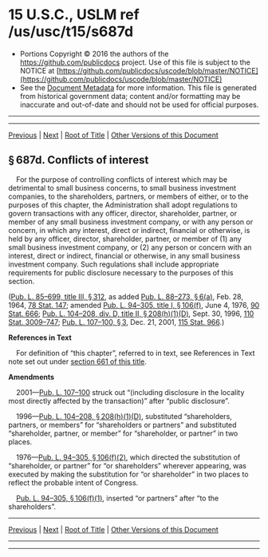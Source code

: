 ---
---

# 15 U.S.C., USLM ref /us/usc/t15/s687d

* Portions Copyright © 2016 the authors of the https://github.com/publicdocs project.
  Use of this file is subject to the NOTICE at [https://github.com/publicdocs/uscode/blob/master/NOTICE](https://github.com/publicdocs/uscode/blob/master/NOTICE)
* See the [Document Metadata](././../../../../../..//README.md) for more information.
  This file is generated from historical government data; content and/or formatting may be inaccurate and out-of-date and should not be used for official purposes.

----------
----------

[Previous](./../../../../../..//us/usc/t15/ch14B/schIII/ptA/m__us_usc_t15_s687c.md) | [Next](./../../../../../..//us/usc/t15/ch14B/schIII/ptA/m__us_usc_t15_s687e.md) | [Root of Title](./../../../../../../) | [Other Versions of this Document](https://publicdocs.github.io/go/links?ns=uslm&ref=%2Fus%2Fusc%2Ft15%2Fs687d)

## § 687d. Conflicts of interest

    For the purpose of controlling conflicts of interest which may be detrimental to small business concerns, to small business investment companies, to the shareholders, partners, or members of either, or to the purposes of this chapter, the Administration shall adopt regulations to govern transactions with any officer, director, shareholder, partner, or member of any small business investment company, or with any person or concern, in which any interest, direct or indirect, financial or otherwise, is held by any officer, director, shareholder, partner, or member of (1) any small business investment company, or (2) any person or concern with an interest, direct or indirect, financial or otherwise, in any small business investment company. Such regulations shall include appropriate requirements for public disclosure necessary to the purposes of this section.

([Pub. L. 85–699, title III, § 312][/us/pl/85/699/s312], as added [Pub. L. 88–273, § 6(a)][/us/pl/88/273/s6/a], Feb. 28, 1964, [78 Stat. 147][/us/stat/78/147]; amended [Pub. L. 94–305, title I, § 106(f)][/us/pl/94/305/s106/f], June 4, 1976, [90 Stat. 666][/us/stat/90/666]; [Pub. L. 104–208, div. D, title II, § 208(h)(1)(D)][/us/pl/104/208/s208/h/1/D], Sept. 30, 1996, [110 Stat. 3009–747][/us/stat/110/3009-747]; [Pub. L. 107–100, § 3][/us/pl/107/100/s3], Dec. 21, 2001, [115 Stat. 966][/us/stat/115/966].)

 __References in Text__ 

    For definition of “this chapter”, referred to in text, see References in Text note set out under [section 661 of this title][/us/usc/t15/s661].

 __Amendments__ 

    2001—[Pub. L. 107–100][/us/pl/107/100] struck out “(including disclosure in the locality most directly affected by the transaction)” after “public disclosure”.

    1996—[Pub. L. 104–208, § 208(h)(1)(D)][/us/pl/104/208/s208/h/1/D], substituted “shareholders, partners, or members” for “shareholders or partners” and substituted “shareholder, partner, or member” for “shareholder, or partner” in two places.

    1976—[Pub. L. 94–305, § 106(f)(2)][/us/pl/94/305/s106/f/2], which directed the substitution of “shareholder, or partner” for “or shareholders” wherever appearing, was executed by making the substitution for “or shareholder” in two places to reflect the probable intent of Congress.

    [Pub. L. 94–305, § 106(f)(1)][/us/pl/94/305/s106/f/1], inserted “or partners” after “to the shareholders”.

----------

[Previous](./../../../../../..//us/usc/t15/ch14B/schIII/ptA/m__us_usc_t15_s687c.md) | [Next](./../../../../../..//us/usc/t15/ch14B/schIII/ptA/m__us_usc_t15_s687e.md) | [Root of Title](./../../../../../../) | [Other Versions of this Document](https://publicdocs.github.io/go/links?ns=uslm&ref=%2Fus%2Fusc%2Ft15%2Fs687d)

----------
----------

[/us/pl/85/699/s312]: https://publicdocs.github.io/go/links?ns=uslm&ref=%2Fus%2Fpl%2F85%2F699%2Fs312
[/us/pl/88/273/s6/a]: https://publicdocs.github.io/go/links?ns=uslm&ref=%2Fus%2Fpl%2F88%2F273%2Fs6%2Fa
[/us/stat/78/147]: https://publicdocs.github.io/go/links?ns=uslm&ref=%2Fus%2Fstat%2F78%2F147
[/us/pl/94/305/s106/f]: https://publicdocs.github.io/go/links?ns=uslm&ref=%2Fus%2Fpl%2F94%2F305%2Fs106%2Ff
[/us/stat/90/666]: https://publicdocs.github.io/go/links?ns=uslm&ref=%2Fus%2Fstat%2F90%2F666
[/us/pl/104/208/s208/h/1/D]: https://publicdocs.github.io/go/links?ns=uslm&ref=%2Fus%2Fpl%2F104%2F208%2Fs208%2Fh%2F1%2FD
[/us/stat/110/3009-747]: https://publicdocs.github.io/go/links?ns=uslm&ref=%2Fus%2Fstat%2F110%2F3009-747
[/us/pl/107/100/s3]: https://publicdocs.github.io/go/links?ns=uslm&ref=%2Fus%2Fpl%2F107%2F100%2Fs3
[/us/stat/115/966]: https://publicdocs.github.io/go/links?ns=uslm&ref=%2Fus%2Fstat%2F115%2F966
[/us/usc/t15/s661]: https://publicdocs.github.io/go/links?ns=uslm&ref=%2Fus%2Fusc%2Ft15%2Fs661
[/us/pl/107/100]: https://publicdocs.github.io/go/links?ns=uslm&ref=%2Fus%2Fpl%2F107%2F100
[/us/pl/104/208/s208/h/1/D]: https://publicdocs.github.io/go/links?ns=uslm&ref=%2Fus%2Fpl%2F104%2F208%2Fs208%2Fh%2F1%2FD
[/us/pl/94/305/s106/f/2]: https://publicdocs.github.io/go/links?ns=uslm&ref=%2Fus%2Fpl%2F94%2F305%2Fs106%2Ff%2F2
[/us/pl/94/305/s106/f/1]: https://publicdocs.github.io/go/links?ns=uslm&ref=%2Fus%2Fpl%2F94%2F305%2Fs106%2Ff%2F1


